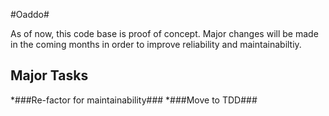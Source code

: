 #Oaddo#

As of now, this code base is proof of concept. Major changes will be made in the coming months in order to improve reliability and maintainabiltiy.

## Major Tasks ##
*###Re-factor for maintainability###
*###Move to TDD###